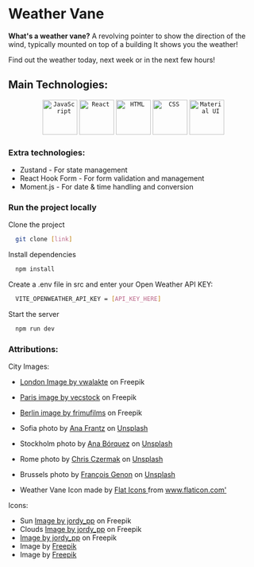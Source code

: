 # Weather Vane

**What's a weather vane?**
A revolving pointer to show the direction of the wind, typically mounted on top of a building
It shows you the weather!

Find out the weather today, next week or in the next few hours!

## Main Technologies:

<div align="center">
	  <code><img width="70" src="https://user-images.githubusercontent.com/25181517/117447155-6a868a00-af3d-11eb-9cfe-245df15c9f3f.png" alt="JavaScript" title="JavaScript"/></code>
      	<code><img width="70" src="https://user-images.githubusercontent.com/25181517/183897015-94a058a6-b86e-4e42-a37f-bf92061753e5.png" alt="React" title="React"/></code>
	<code><img width="70" src="https://user-images.githubusercontent.com/25181517/192158954-f88b5814-d510-4564-b285-dff7d6400dad.png" alt="HTML" title="HTML"/></code>
	<code><img width="70" src="https://user-images.githubusercontent.com/25181517/183898674-75a4a1b1-f960-4ea9-abcb-637170a00a75.png" alt="CSS" title="CSS"/></code>
	<code><img width="70" src="https://user-images.githubusercontent.com/25181517/189716630-fe6c084c-6c66-43af-aa49-64c8aea4a5c2.png" alt="Material UI" title="Material UI"/></code>
        
</div>

### Extra technologies:

-   Zustand - For state management
-   React Hook Form - For form validation and management
-   Moment.js - For date & time handling and conversion

### Run the project locally

Clone the project

```bash
  git clone [link]
```

Install dependencies

```bash
  npm install
```

Create a .env file in src and enter your Open Weather API KEY:

```bash
  VITE_OPENWEATHER_API_KEY = [API_KEY_HERE]
```

Start the server

```bash
  npm run dev
```

### Attributions:

City Images:
- <a href="https://www.freepik.com/free-photo/panoramic-view-big-ben-london-sunset-uk_10590324.htm#query=London&position=1&from_view=search&track=sph">London Image by vwalakte</a> on Freepik

- <a href="https://www.freepik.com/free-photo/sunset-illuminates-famous-city-skyline-romantic-view-generated-by-ai_41481470.htm#query=Paris%20skyline&position=1&from_view=search&track=ais">Paris image by vecstock</a> on Freepik

- <a href="https://www.freepik.com/free-photo/aerial-drone-view-berlin-germany_36701659.htm#query=berlin&position=6&from_view=search&track=sph">Berlin image by frimufilms</a> on Freepik

- Sofia photo by <a href="https://unsplash.com/@anafrantz?utm_source=unsplash&utm_medium=referral&utm_content=creditCopyText">Ana Frantz</a> on <a href="https://unsplash.com/photos/GP13ZPV6cz8?utm_source=unsplash&utm_medium=referral&utm_content=creditCopyText">Unsplash</a>

- Stockholm photo by <a href="https://unsplash.com/@anabg1?utm_source=unsplash&utm_medium=referral&utm_content=creditCopyText">Ana Bórquez</a> on <a href="https://unsplash.com/photos/uF4PfwZPOR8?utm_source=unsplash&utm_medium=referral&utm_content=creditCopyText">Unsplash</a>

- Rome photo by <a href="https://unsplash.com/@chris_czermak?utm_source=unsplash&utm_medium=referral&utm_content=creditCopyText">Chris Czermak</a> on <a href="https://unsplash.com/photos/7ybKmhDTcz0?utm_source=unsplash&utm_medium=referral&utm_content=creditCopyText">Unsplash</a>

- Brussels photo by <a href="https://unsplash.com/@genon2?utm_source=unsplash&utm_medium=referral&utm_content=creditCopyText">François Genon</a> on <a href="https://unsplash.com/photos/TUthZjfR3Ps?utm_source=unsplash&utm_medium=referral&utm_content=creditCopyText">Unsplash</a>

- <div> Weather Vane Icon made by <a href="https://www.flaticon.com/authors/flat-icons" title="Flat Icons"> Flat Icons </a> from <a href="https://www.flaticon.com/" title="Flaticon">www.flaticon.com'</a></div>

Icons:
- Sun <a href="https://www.freepik.com/free-psd/3d-sun-icon_13908003.htm#query=sun%20icon%203d&position=1&from_view=search&track=ais">Image by jordy_pp</a> on Freepik
- Clouds <a href="https://www.freepik.com/free-psd/3d-cloud-icon_13908005.htm#query=small%20clouds%203d&position=2&from_view=search&track=ais">Image by jordy_pp</a> on Freepik
- <a href="https://www.freepik.com/free-psd/3d-rainy-icon_13908006.htm#&position=37&from_view=author?sign-up=google">Image by jordy_pp</a> on Freepik
- Image by <a href="https://www.freepik.com/free-psd/videogame-gold-lightning-icon-pack_33417980.htm#query=lightning&position=3&from_view=search&track=sph">Freepik</a>
- Image by <a href="https://www.freepik.com/free-psd/snowflakes-elements-isolated_44990863.htm#query=snow%20flake&position=0&from_view=search&track=ais">Freepik</a>
